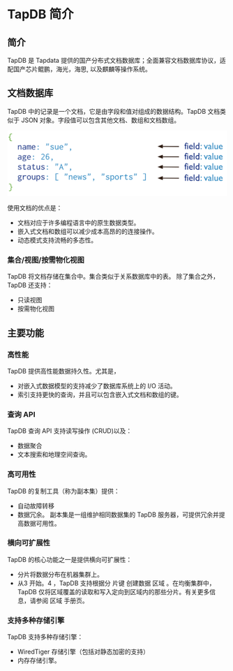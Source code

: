 # TapDB 简介

## 简介

TapDB 是 Tapdata 提供的国产分布式文档数据库；全面兼容文档数据库协议，适配国产芯片鲲鹏，海光，海思, 以及麒麟等操作系统。

## 文档数据库

TapDB 中的记录是一个文档，它是由字段和值对组成的数据结构。TapDB 文档类似于 JSON 对象。字段值可以包含其他文档、数组和文档数组。

![](../images/json_example.svg)

使用文档的优点是：
- 文档对应于许多编程语言中的原生数据类型。
- 嵌入式文档和数组可以减少成本高昂的的连接操作。
- 动态模式支持流畅的多态性。

### 集合/视图/按需物化视图

TapDB 将文档存储在集合中。集合类似于关系数据库中的表。
除了集合之外，TapDB 还支持：
- 只读视图
- 按需物化视图

## 主要功能

### 高性能

TapDB 提供高性能数据持久性。尤其是，
- 对嵌入式数据模型的支持减少了数据库系统上的 I/O 活动。
- 索引支持更快的查询，并且可以包含嵌入式文档和数组的键。

### 查询 API

TapDB 查询 API 支持读写操作 (CRUD)以及：
- 数据聚合
- 文本搜索和地理空间查询。

### 高可用性

TapDB 的复制工具（称为副本集）提供：
- 自动故障转移
- 数据冗余。
  副本集是一组维护相同数据集的 TapDB 服务器，可提供冗余并提高数据可用性。

### 横向可扩展性

TapDB 的核心功能之一是提供横向可扩展性：
- 分片将数据分布在机器集群上。
- 从3 开始。4 ，TapDB 支持根据分 片键 创建数据 区域 。在均衡集群中，TapDB 仅将区域覆盖的读取和写入定向到区域内的那些分片。有关更多信息，请参阅 区域 手册页。

### 支持多种存储引擎

TapDB 支持多种存储引擎：
- WiredTiger 存储引擎（包括对静态加密的支持）
- 内存存储引擎。